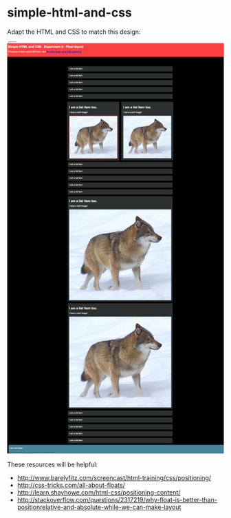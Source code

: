 # simple-html-and-css

Adapt the HTML and CSS to match this design:

![Goal](goal.png)

These resources will be helpful:
- http://www.barelyfitz.com/screencast/html-training/css/positioning/
- http://css-tricks.com/all-about-floats/
- http://learn.shayhowe.com/html-css/positioning-content/
- http://stackoverflow.com/questions/2317219/why-float-is-better-than-positionrelative-and-absolute-while-we-can-make-layout